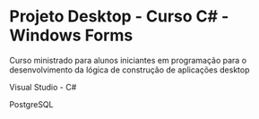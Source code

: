 # Projeto Desktop - Curso C# - Windows Forms

Curso ministrado para alunos iniciantes em programação para o desenvolvimento da lógica de construção de aplicações desktop

Visual Studio - C#

PostgreSQL


